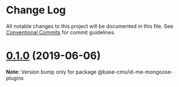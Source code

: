 # Change Log

All notable changes to this project will be documented in this file.
See [Conventional Commits](https://conventionalcommits.org) for commit guidelines.

# [0.1.0](https://github.com/base-cms/id-me/tree/master/packages/mongoose-plugins/compare/v0.0.1...v0.1.0) (2019-06-06)

**Note:** Version bump only for package @base-cms/id-me-mongoose-plugins
